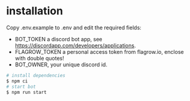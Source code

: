 # installation

Copy .env.example to .env and edit the required fields:

- BOT_TOKEN a discord bot app, see https://discordapp.com/developers/applications.
- FLAGROW_TOKEN a personal access token from flagrow.io, enclose with double quotes!
- BOT_OWNER, your unique discord id.

```bash
# install dependencies
$ npm ci
# start bot
$ npm run start
```
